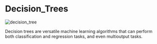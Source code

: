 # Decision_Trees
![decision_tree](https://github.com/user-attachments/assets/b9459d7c-6e2a-4e41-9dcf-6f566ce91ca7)

Decision trees are versatile machine learning algorithms that can perform both classification and regression tasks, and even multioutput tasks.
